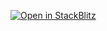 [![Open in StackBlitz](https://developer.stackblitz.com/img/open_in_stackblitz.svg)](https://stackblitz.com/fork/github/baitando/dhbw-web/tree/master/01d_css/uebung-1/initial?file=index.html&terminal=stackblitz&title=Aufgabe%201%20Modul%201d%20%28CSS%29)